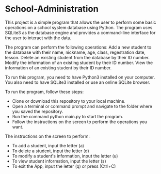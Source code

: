 # School-Administration

This project is a simple program that allows the user to perform some basic operations on a school system database using Python.
The program uses SQLite3 as the database engine and provides a command-line interface for the user to interact with the data.

The program can perform the following operations:
Add a new student to the database with their name, nickname, age, class, regestration date, lesson.
Delete an existing student from the database by their ID number.
Modify the information of an existing student by their ID number.
View the information of an existing student by their ID number.

To run this program, you need to have Python3 installed on your computer.
You also need to have SQLite3 installed or use an online SQLite browser.

To run the program, follow these steps:
- Clone or download this repository to your local machine.
- Open a terminal or command prompt and navigate to the folder where you saved the repository.
- Run the command python main.py to start the program.
- Follow the instructions on the screen to perform the operations you want.

The instructions on the screen to perform:
- To add a student, input the letter (a)
- To delete a student, input the letter (d)
- To modify a student's information, input the letter (u)
- To view student information, input the letter (s)
- To exit the App, input the letter (q) or press (Ctrl+C)
